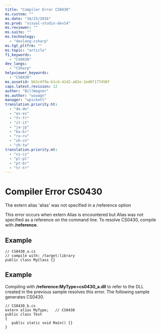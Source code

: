 ```yaml
---
title: "Compiler Error CS0430"
ms.custom: ""
ms.date: "10/25/2016"
ms.prod: "visual-studio-dev14"
ms.reviewer: ""
ms.suite: ""
ms.technology: 
  - "devlang-csharp"
ms.tgt_pltfrm: ""
ms.topic: "article"
f1_keywords: 
  - "CS0430"
dev_langs: 
  - "CSharp"
helpviewer_keywords: 
  - "CS0430"
ms.assetid: b63c4f9a-b1cd-41d2-a02e-2ed0f177450f
caps.latest.revision: 12
author: "BillWagner"
ms.author: "wiwagn"
manager: "wpickett"
translation.priority.ht: 
  - "de-de"
  - "es-es"
  - "fr-fr"
  - "it-it"
  - "ja-jp"
  - "ko-kr"
  - "ru-ru"
  - "zh-cn"
  - "zh-tw"
translation.priority.mt: 
  - "cs-cz"
  - "pl-pl"
  - "pt-br"
  - "tr-tr"
---
```

# Compiler Error CS0430
The extern alias 'alias' was not specified in a /reference option  
  
 This error occurs when extern Alias is encountered but Alias was not specified as a reference on the command line. To resolve CS0430, compile with **/reference**.  
  
## Example  
  
```  
// CS0430_a.cs  
// compile with: /target:library   
public class MyClass {}  
```  
  
## Example  
 Compiling with **/reference:MyType=cs0430_a.dll** to refer to the DLL created in the previous sample resolves this error. The following sample generates CS0430.  
  
```  
// CS0430_b.cs  
extern alias MyType;   // CS0430  
public class Test   
{  
   public static void Main() {}  
}  
  
```